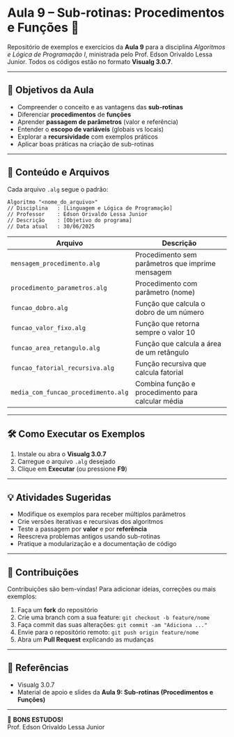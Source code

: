 # Aula 9 – Sub-rotinas: Procedimentos e Funções 🧠

Repositório de exemplos e exercícios da **Aula 9** para a disciplina *Algoritmos e Lógica de Programação I*, ministrada pelo Prof. Edson Orivaldo Lessa Junior. Todos os códigos estão no formato **Visualg 3.0.7**.

---

## 🎯 Objetivos da Aula

- Compreender o conceito e as vantagens das **sub-rotinas**  
- Diferenciar **procedimentos** de **funções**  
- Aprender **passagem de parâmetros** (valor e referência)  
- Entender o **escopo de variáveis** (globais vs locais)  
- Explorar a **recursividade** com exemplos práticos  
- Aplicar boas práticas na criação de sub-rotinas

---

## 📂 Conteúdo e Arquivos

Cada arquivo `.alg` segue o padrão:

```pseudocode
Algoritmo "<nome_do_arquivo>"
// Disciplina   : [Linguagem e Lógica de Programação]
// Professor    : Edson Orivaldo Lessa Junior
// Descrição    : [Objetivo do programa]
// Data atual   : 30/06/2025
```

| Arquivo                                      | Descrição |
|----------------------------------------------|-----------|
| `mensagem_procedimento.alg`                  | Procedimento sem parâmetros que imprime mensagem |
| `procedimento_parametros.alg`                | Procedimento com parâmetro (nome) |
| `funcao_dobro.alg`                           | Função que calcula o dobro de um número |
| `funcao_valor_fixo.alg`                      | Função que retorna sempre o valor 10 |
| `funcao_area_retangulo.alg`                  | Função que calcula a área de um retângulo |
| `funcao_fatorial_recursiva.alg`              | Função recursiva que calcula fatorial |
| `media_com_funcao_procedimento.alg`          | Combina função e procedimento para calcular média |

---

## 🛠 Como Executar os Exemplos

1. Instale ou abra o **Visualg 3.0.7**  
2. Carregue o arquivo `.alg` desejado  
3. Clique em **Executar** (ou pressione **F9**)  

---

## 💡 Atividades Sugeridas

- Modifique os exemplos para receber múltiplos parâmetros  
- Crie versões iterativas e recursivas dos algoritmos  
- Teste a passagem por **valor** e por **referência**  
- Reescreva problemas antigos usando sub-rotinas  
- Pratique a modularização e a documentação de código

---

## 🤝 Contribuições

Contribuições são bem-vindas! Para adicionar ideias, correções ou mais exemplos:

1. Faça um **fork** do repositório  
2. Crie uma branch com a sua feature: `git checkout -b feature/nome`  
3. Faça commit das suas alterações: `git commit -am "Adiciona ..."`  
4. Envie para o repositório remoto: `git push origin feature/nome`  
5. Abra um **Pull Request** explicando as mudanças

---

## 📖 Referências

- Visualg 3.0.7  
- Material de apoio e slides da **Aula 9: Sub-rotinas (Procedimentos e Funções)**

---

🔧 **BONS ESTUDOS!**  
Prof. Edson Orivaldo Lessa Junior
